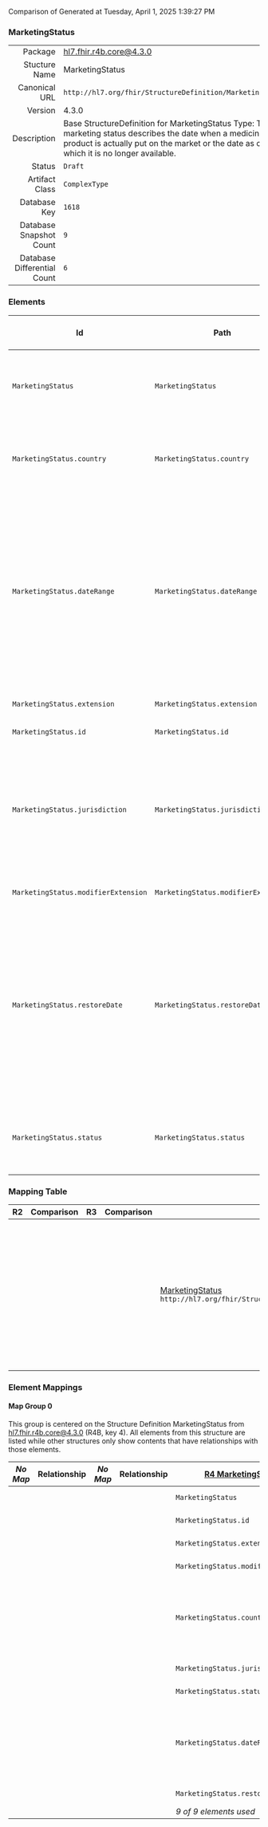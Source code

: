 Comparison of 
Generated at Tuesday, April 1, 2025 1:39:27 PM

### MarketingStatus

|      |     |
| ---: | --- |
| Package | hl7.fhir.r4b.core@4.3.0 |
| Stucture Name | MarketingStatus |
| Canonical URL | `http://hl7.org/fhir/StructureDefinition/MarketingStatus` |
| Version | 4.3.0 |
| Description | Base StructureDefinition for MarketingStatus Type: The marketing status describes the date when a medicinal product is actually put on the market or the date as of which it is no longer available. |
| Status | `Draft` |
| Artifact Class | `ComplexType` |
| Database Key | `1618` |
| Database Snapshot Count | `9` |
| Database Differential Count | `6` |

### Elements

| Id | Path | Name | Base Path | Short | Cardinality | Collated Type | Binding Strength | Binding Value Set |
| -- | ---- | ---- | --------- | ----- | ----------- | ------------- | ---------------- | ----------------- |
| `MarketingStatus` | `MarketingStatus` | `MarketingStatus` | MarketingStatus | The marketing status describes the date when a medicinal product is actually put on the market or the date as of which it is no longer available | 0..* | MarketingStatus |  |  |
| `MarketingStatus.country` | `MarketingStatus.country` | `country` | MarketingStatus.country | The country in which the marketing authorisation has been granted shall be specified It should be specified using the ISO 3166 ‑ 1 alpha-2 code elements | 0..1 | CodeableConcept |  |  |
| `MarketingStatus.dateRange` | `MarketingStatus.dateRange` | `dateRange` | MarketingStatus.dateRange | The date when the Medicinal Product is placed on the market by the Marketing Authorisation Holder (or where applicable, the manufacturer/distributor) in a country and/or jurisdiction shall be provided A complete date consisting of day, month and year shall be specified using the ISO 8601 date format NOTE “Placed on the market” refers to the release of the Medicinal Product into the distribution chain | 0..1 | Period |  |  |
| `MarketingStatus.extension` | `MarketingStatus.extension` | `extension` | Element.extension | Additional content defined by implementations | 0..* | Extension |  |  |
| `MarketingStatus.id` | `MarketingStatus.id` | `id` | Element.id | Unique id for inter-element referencing | 0..1 | id |  |  |
| `MarketingStatus.jurisdiction` | `MarketingStatus.jurisdiction` | `jurisdiction` | MarketingStatus.jurisdiction | Where a Medicines Regulatory Agency has granted a marketing authorisation for which specific provisions within a jurisdiction apply, the jurisdiction can be specified using an appropriate controlled terminology The controlled term and the controlled term identifier shall be specified | 0..1 | CodeableConcept |  |  |
| `MarketingStatus.modifierExtension` | `MarketingStatus.modifierExtension` | `modifierExtension` | BackboneElement.modifierExtension | Extensions that cannot be ignored even if unrecognized | 0..* | Extension |  |  |
| `MarketingStatus.restoreDate` | `MarketingStatus.restoreDate` | `restoreDate` | MarketingStatus.restoreDate | The date when the Medicinal Product is placed on the market by the Marketing Authorisation Holder (or where applicable, the manufacturer/distributor) in a country and/or jurisdiction shall be provided A complete date consisting of day, month and year shall be specified using the ISO 8601 date format NOTE “Placed on the market” refers to the release of the Medicinal Product into the distribution chain | 0..1 | dateTime |  |  |
| `MarketingStatus.status` | `MarketingStatus.status` | `status` | MarketingStatus.status | This attribute provides information on the status of the marketing of the medicinal product See ISO/TS 20443 for more information and examples | 1..1 | CodeableConcept |  |  |
### Mapping Table

| R2 | Comparison | R3 | Comparison | R4 | Comparison | R4B | Comparison | R5
| --- | --- | --- | --- | --- | --- | --- | --- | ---
| | | | | [MarketingStatus](/docs/R4/ComplexTypes/MarketingStatus.md)<br/> `http://hl7.org/fhir/StructureDefinition/MarketingStatus\|4.0.1` | →→→→→→→<br/>`Equivalent`<br/>- DBKey: `1349`<br/>- Reviewed: `n/a`<br/>- By: `n/a`<br/>→→→→→→→<hr/>←←←←←←←<br/>`Equivalent`<br/>- DBKey: `1350`<br/>- Reviewed: `n/a`<br/>- By: `n/a`<br/>←←←←←←←| [MarketingStatus](/docs/R4B/ComplexTypes/MarketingStatus.md)<br/> `http://hl7.org/fhir/StructureDefinition/MarketingStatus\|4.3.0` | →→→→→→→<br/>`Equivalent`<br/>- DBKey: `1653`<br/>- Reviewed: `n/a`<br/>- By: `n/a`<br/>→→→→→→→<hr/>←←←←←←←<br/>`Equivalent`<br/>- DBKey: `1654`<br/>- Reviewed: `n/a`<br/>- By: `n/a`<br/>←←←←←←←| [MarketingStatus](/docs/R5/ComplexTypes/MarketingStatus.md)<br/> `http://hl7.org/fhir/StructureDefinition/MarketingStatus\|5.0.0` 

### Element Mappings


#### Map Group 0

This group is centered on the Structure Definition MarketingStatus from hl7.fhir.r4b.core@4.3.0 (R4B, key 4).
All elements from this structure are listed while other structures only show contents that have relationships with those elements.

| *No Map* | Relationship | *No Map* | Relationship | [R4 MarketingStatus](/docs/R4/ComplexTypes/MarketingStatus.md)| Relationship | R4B MarketingStatus| Relationship | [R5 MarketingStatus](/docs/R5/ComplexTypes/MarketingStatus.md)
| --- | --- | --- | --- | --- | --- | --- | --- | ---
| | | | | `MarketingStatus`| _Equivalent_<br/>(21027/21028)| **`MarketingStatus`**| _Equivalent_<br/>(36138/36139)| `MarketingStatus`
| | | | | `MarketingStatus.id`| _Equivalent_<br/>(21029/21030)| **`MarketingStatus.id`**| _Equivalent_<br/>(36140/36141)| `MarketingStatus.id`
| | | | | `MarketingStatus.extension`| _Equivalent_<br/>(21031/21032)| **`MarketingStatus.extension`**| _Equivalent_<br/>(36142/36143)| `MarketingStatus.extension`
| | | | | `MarketingStatus.modifierExtension`| _Equivalent_<br/>(21033/21034)| **`MarketingStatus.modifierExtension`**| _Equivalent_<br/>(36144/36145)| `MarketingStatus.modifierExtension`
| | | | | `MarketingStatus.country`| →→→→ _Equivalent_ →→→→ <br/>(21035)<hr/>←←←← _SourceIsNarrowerThanTarget_ ←←←← <br/>(21036)| **`MarketingStatus.country`**| _Equivalent_<br/>(36146/36147)| `MarketingStatus.country`
| | | | | `MarketingStatus.jurisdiction`| _Equivalent_<br/>(21037/21038)| **`MarketingStatus.jurisdiction`**| _Equivalent_<br/>(36148/36149)| `MarketingStatus.jurisdiction`
| | | | | `MarketingStatus.status`| _Equivalent_<br/>(21039/21040)| **`MarketingStatus.status`**| _Equivalent_<br/>(36150/36151)| `MarketingStatus.status`
| | | | | `MarketingStatus.dateRange`| →→→→ _Equivalent_ →→→→ <br/>(21041)<hr/>←←←← _SourceIsNarrowerThanTarget_ ←←←← <br/>(21042)| **`MarketingStatus.dateRange`**| _Equivalent_<br/>(36152/36153)| `MarketingStatus.dateRange`
| | | | | `MarketingStatus.restoreDate`| _Equivalent_<br/>(21043/21044)| **`MarketingStatus.restoreDate`**| _Equivalent_<br/>(36154/36155)| `MarketingStatus.restoreDate`
| | | | | *9 of 9 elements used* | | *9 of 9 elements used* | | *9 of 9 elements used* 

